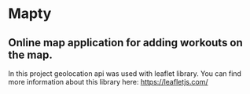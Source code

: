 # Mapty

## Online map application for adding workouts on the map.

In this project geolocation api was used with leaflet library. You can find more information about this library here: https://leafletjs.com/
